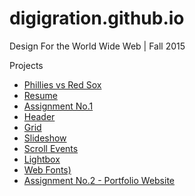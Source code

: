 # digigration.github.io

Design For the World Wide Web | Fall 2015

Projects
* [Phillies vs Red Sox](http://digigration.github.io/phillies "Phillies vs Red Sox") 
* [Resume](http://digigration.github.io/resume "Resume")
* [Assignment No.1](http://digigration.github.io/assignment1 "Assignment No.1") 
* [Header](http://digigration.github.io/GridButton-Assets/css3-button "Header")
* [Grid](http://digigration.github.io/GridButton-Assets/grid "Grid")
* [Slideshow](http://digigration.github.io/slideshow "Slideshow")
* [Scroll Events](http://digigration.github.io/scrolling "Scroll Events")
* [Lightbox](http://digigration.github.io/lightbox "Light Box") 
* [Web Fonts)](http://digigration.github.io/web-fonts "Web Fonts") 
* [Assignment No.2 - Portfolio Website](http://digigration.github.io/assignment2 "Assignment No.2")